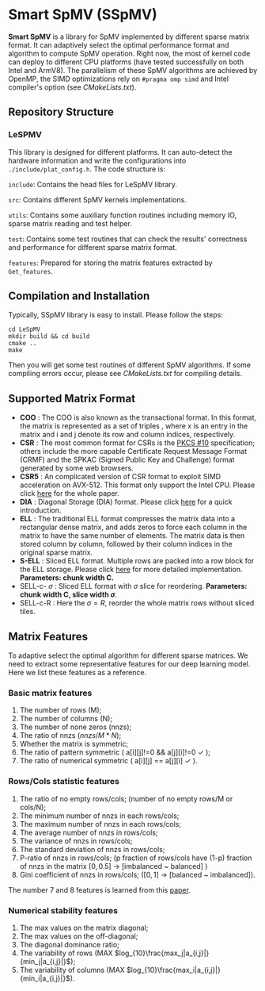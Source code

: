 <!--
 * @Author: error: error: git config user.name & please set dead value or install git && error: git config user.email & please set dead value or install git & please set dead value or install git
 * @Date: 2024-01-25 14:00:46
 * @LastEditors: lsl036 lsl036@hnu.edu.cn
 * @LastEditTime: 2024-01-26 14:21:45
 * @FilePath: \SSpMV\README.md
 * @Description: 这是默认设置,请设置`customMade`, 打开koroFileHeader查看配置 进行设置: https://github.com/OBKoro1/koro1FileHeader/wiki/%E9%85%8D%E7%BD%AE
-->
# Smart SpMV (SSpMV)
**Smart SpMV** is a library for SpMV implemented by different sparse matrix format.
It can adaptively select the optimal performance format and algorithm to compute SpMV operation.
Right now, the most of kernel code can deploy to different CPU platforms (have tested successfully on both Intel and ArmV8).
The parallelism of these SpMV algorithms are achieved by OpenMP, the SIMD optimizations rely on `#pragma omp simd` and Intel compiler's option (see *CMakeLists.txt*).

## Repository Structure


### LeSPMV
This library is designed for different platforms. It can auto-detect the hardware information and write the configurations into `./include/plat_config.h`. The code structure is:

`include`: Contains the head files for LeSpMV library. 

`src`: Contains different SpMV kernels implementations.

`utils`: Contains some auxiliary function routines including memory IO, sparse matrix reading and test helper.

`test`: Contains some test routines that can check the results' correctness and performance for different sparse matrix format.

`features`: Prepared for storing the matrix features extracted by `Get_features`.

## Compilation and Installation
Typically, SSpMV library is easy to install. Please follow the steps:
```
cd LeSpMV
mkdir build && cd build
cmake ..
make
```
Then you will get some test routines of different SpMV algorithms. If some compiling errors occur, please see *CMakeLists.txt* for compiling details.

## Supported Matrix Format
- **COO** : The COO is also known as the transactional format. In this format, the matrix is represented as a set of triples , where x is an entry in the matrix and i and j denote its row and column indices, respectively.
- **CSR** : The most common format for CSRs is the [PKCS #10](https://en.wikipedia.org/wiki/Certificate_signing_request) specification; others include the more capable Certificate Request Message Format (CRMF) and the SPKAC (Signed Public Key and Challenge) format generated by some web browsers.
- **CSR5** : An complicated version of CSR format to exploit SIMD acceleration on AVX-512. This format only support the Intel CPU. Please click [here](https://arxiv.org/abs/1503.05032) for the whole paper.
- **DIA** : Diagonal Storage (DIA) format. Please click [here](https://phys.libretexts.org/Bookshelves/Mathematical_Physics_and_Pedagogy/Computational_Physics_(Chong)/08%3A_Sparse_Matrices/8.02%3A_Sparse_Matrix_Formats) for a quick introduction.
- **ELL** : The traditional ELL format compresses the matrix data into a rectangular dense matrix, and adds zeros to force each column in the matrix to have the same number of elements. The matrix data is then stored column by column, followed by their column indices in the original sparse matrix.
- **S-ELL** : Sliced ELL format. Multiple rows are packed into a row block for the ELL storage. Please click [here](https://library.eecs.utk.edu/storage/files/ut-eecs-14-727.pdf) for more detailed implementation. **Parameters: chunk width C.**
- SELL-c- $\sigma$ : Sliced ELL format with $\sigma$ slice for reordering. **Parameters: chunk width C, slice width $\sigma$**.
- SELL-c-R : Here the $\sigma=R$, reorder the whole matrix rows without sliced tiles.

## Matrix Features
To adaptive select the optimal algorithm for different sparse matrices. We need to extract some representative features for our deep learning model. Here we list these features as a reference.
### Basic matrix features
1. The number of rows (M);
2. The number of columns (N);
3. The number of none zeros (nnzs);
4. The ratio of nnzs ($nnzs/M*N$);
5. Whether the matrix is symmetric;
6. The ratio of pattern symmetric ( a[i][j]!=0 && a[j][i]!=0 &check; );
7. The ratio of numerical symmetric ( a[i][j] == a[j][i] &check; ).

### Rows/Cols statistic features
1. The ratio of no empty rows/cols; (number of no empty rows/M or cols/N);
2. The minimum number of nnzs in each rows/cols;
3. The maximum number of nnzs in each rows/cols;
4. The average number of nnzs in rows/cols;
5. The variance of nnzs in rows/cols;
6. The standard deviation of nnzs in rows/cols;
7. P-ratio of nnzs in rows/cols; (p fraction of rows/cols have (1-p) fraction of nnzs in the matrix $[0, 0.5]$ -> [imbalanced ~ balanced] )
8. Gini coefficient of nnzs in rows/cols; ($[0, 1]$ -> [balanced ~ imbalanced]).

The number 7 and 8 features is learned from this [paper](https://dl.acm.org/doi/abs/10.1145/3572848.3577506).

### Numerical stability features
1. The max values on the matrix diagonal;
2. The max values on the off-diagonal;
3. The diagonal dominance ratio;
4. The variability of rows (MAX $log_{10}\frac{max_j|a_{i,j}|}{min_j|a_{i,j}|}$);
5. The variability of columns (MAX $log_{10}\frac{max_i|a_{i,j}|}{min_i|a_{i,j}|}$).